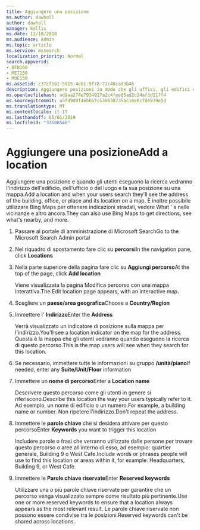 ```yaml
---
title: Aggiungere una posizione
ms.author: dawholl
author: dawholl
manager: kellis
ms.date: 12/18/2018
ms.audience: Admin
ms.topic: article
ms.service: mssearch
localization_priority: Normal
search.appverid:
- BFB160
- MET150
- MOE150
ms.assetid: c37cf1b1-5915-4eb1-9f78-72c48cad3b4b
description: Aggiungere posizioni in modo che gli uffici, gli edifici e altre aree di lavoro dell'organizzazione vengano visualizzati nei risultati dei lavori di ricerca di Microsoft
ms.openlocfilehash: ad9aa274e7934917a2c4fee05ad2c24af3d117f4
ms.sourcegitcommit: a5fd9d4f46bbb7c539630735ac16e0c786939e5d
ms.translationtype: MT
ms.contentlocale: it-IT
ms.lasthandoff: 05/01/2019
ms.locfileid: "33508546"
---
```

# <a name="add-a-location"></a><span data-ttu-id="d7ae5-103">Aggiungere una posizione</span><span class="sxs-lookup"><span data-stu-id="d7ae5-103">Add a location</span></span>

<span data-ttu-id="d7ae5-104">Aggiungere una posizione e quando gli utenti eseguono la ricerca vedranno l'indirizzo dell'edificio, dell'ufficio o del luogo e la sua posizione su una mappa.</span><span class="sxs-lookup"><span data-stu-id="d7ae5-104">Add a location and when your users search they'll see the address of the building, office, or place and its location on a map.</span></span> <span data-ttu-id="d7ae5-105">È inoltre possibile utilizzare Bing Maps per ottenere indicazioni stradali, vedere What ' s nelle vicinanze e altro ancora.</span><span class="sxs-lookup"><span data-stu-id="d7ae5-105">They can also use Bing Maps to get directions, see what's nearby, and more.</span></span>
  
1. <span data-ttu-id="d7ae5-106">Passare al portale di amministrazione di Microsoft Search</span><span class="sxs-lookup"><span data-stu-id="d7ae5-106">Go to the Microsoft Search Admin portal</span></span>
    
2. <span data-ttu-id="d7ae5-107">Nel riquadro di spostamento fare clic su **percorsi**</span><span class="sxs-lookup"><span data-stu-id="d7ae5-107">In the navigation pane, click **Locations**</span></span>
    
3. <span data-ttu-id="d7ae5-108">Nella parte superiore della pagina fare clic su **Aggiungi percorso**</span><span class="sxs-lookup"><span data-stu-id="d7ae5-108">At the top of the page, click **Add location**</span></span>
    
    <span data-ttu-id="d7ae5-109">Viene visualizzata la pagina Modifica percorso con una mappa interattiva.</span><span class="sxs-lookup"><span data-stu-id="d7ae5-109">The Edit location page appears, with an interactive map.</span></span>
    
4. <span data-ttu-id="d7ae5-110">Scegliere un **paese/area geografica**</span><span class="sxs-lookup"><span data-stu-id="d7ae5-110">Choose a **Country/Region**</span></span>
    
5. <span data-ttu-id="d7ae5-111">Immettere l' **Indirizzo**</span><span class="sxs-lookup"><span data-stu-id="d7ae5-111">Enter the **Address**</span></span>
    
    <span data-ttu-id="d7ae5-112">Verrà visualizzato un indicatore di posizione sulla mappa per l'indirizzo.</span><span class="sxs-lookup"><span data-stu-id="d7ae5-112">You'll see a location indicator on the map for the address.</span></span> <span data-ttu-id="d7ae5-113">Questa è la mappa che gli utenti vedranno quando eseguono la ricerca di questo percorso.</span><span class="sxs-lookup"><span data-stu-id="d7ae5-113">This is the map users will see when they search for this location.</span></span>
    
6. <span data-ttu-id="d7ae5-114">Se necessario, immettere tutte le informazioni su gruppo **/unità/piano**</span><span class="sxs-lookup"><span data-stu-id="d7ae5-114">If needed, enter any **Suite/Unit/Floor** information</span></span> 
    
7. <span data-ttu-id="d7ae5-115">Immettere un **nome di percorso**</span><span class="sxs-lookup"><span data-stu-id="d7ae5-115">Enter a **Location name**</span></span>
    
    <span data-ttu-id="d7ae5-116">Descrivere questo percorso come gli utenti in genere si riferiscono.</span><span class="sxs-lookup"><span data-stu-id="d7ae5-116">Describe this location the way your users typically refer to it.</span></span> <span data-ttu-id="d7ae5-117">Ad esempio, un nome di edificio o un numero.</span><span class="sxs-lookup"><span data-stu-id="d7ae5-117">For example, a building name or number.</span></span> <span data-ttu-id="d7ae5-118">Non ripetere l'indirizzo.</span><span class="sxs-lookup"><span data-stu-id="d7ae5-118">Don't repeat the address.</span></span>
    
8. <span data-ttu-id="d7ae5-119">Immettere le **parole chiave** che si desidera attivare per questo percorso</span><span class="sxs-lookup"><span data-stu-id="d7ae5-119">Enter **Keywords** you want to trigger this location</span></span> 
    
    <span data-ttu-id="d7ae5-120">Includere parole o frasi che verranno utilizzate dalle persone per trovare questo percorso o aree all'interno di esso, ad esempio: quartier generale, Building 9 o West Cafe.</span><span class="sxs-lookup"><span data-stu-id="d7ae5-120">Include words or phrases people will use to find this location or areas within it, for example: Headquarters, Building 9, or West Cafe.</span></span>
    
9. <span data-ttu-id="d7ae5-121">Immettere le **Parole chiave riservate**</span><span class="sxs-lookup"><span data-stu-id="d7ae5-121">Enter **Reserved keywords**</span></span>
    
    <span data-ttu-id="d7ae5-122">Utilizzare una o più parole chiave riservate per garantire che un percorso venga visualizzato sempre come risultato più pertinente.</span><span class="sxs-lookup"><span data-stu-id="d7ae5-122">Use one or more reserved keywords to ensure that a location always appears as the most relevant result.</span></span> <span data-ttu-id="d7ae5-123">Le parole chiave riservate non possono essere condivise tra le posizioni.</span><span class="sxs-lookup"><span data-stu-id="d7ae5-123">Reserved keywords can't be shared across locations.</span></span>

  

